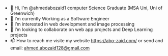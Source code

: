 - 👋 Hi, I’m @ahmedabozaid1 computer Science Graduate (MSA Uni, Uni of Greenwich)
- 🌱 I’m currently Working as a Software Engineer
- 👀 I’m interested in web development and image processing
- 💞️ I’m looking to collaborate on web app projects and Deep Learning projects
- 📫 How to reach me visite my website https://abo-zaid.com/ or send and email: ahmed.abozaid128@gmail.com

<!---
ahmedabozaid1/ahmedabozaid1 is a ✨ special ✨ repository because its `README.md` (this file) appears on your GitHub profile.
You can click the Preview link to take a look at your changes.
--->

